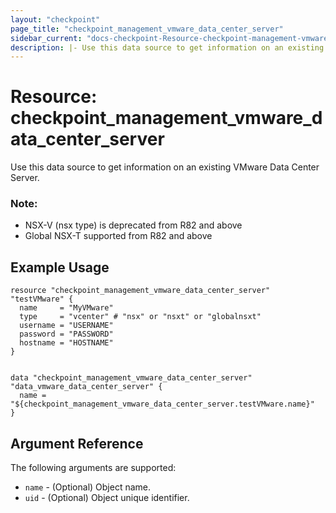 ```yaml
---
layout: "checkpoint"
page_title: "checkpoint_management_vmware_data_center_server"
sidebar_current: "docs-checkpoint-Resource-checkpoint-management-vmware-data-center-server"
description: |- Use this data source to get information on an existing VMware Data Center Server.
---
```


# Resource: checkpoint_management_vmware_data_center_server

Use this data source to get information on an existing VMware Data Center Server.
### Note:
* NSX-V (nsx type) is deprecated from R82 and above
* Global NSX-T supported from R82 and above

## Example Usage

```hcl
resource "checkpoint_management_vmware_data_center_server" "testVMware" {
  name     = "MyVMware"
  type     = "vcenter" # "nsx" or "nsxt" or "globalnsxt"
  username = "USERNAME"
  password = "PASSWORD"
  hostname = "HOSTNAME"
}


data "checkpoint_management_vmware_data_center_server" "data_vmware_data_center_server" {
  name = "${checkpoint_management_vmware_data_center_server.testVMware.name}"
}
```

## Argument Reference

The following arguments are supported:

* `name` - (Optional) Object name.
* `uid` - (Optional) Object unique identifier.
